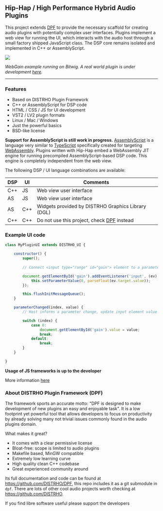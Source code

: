 Hip-Hap / High Performance Hybrid Audio Plugins
-----------------------------------------------

This project extends [DPF](http://github.com/DISTRHO/DPF) to provide the
necessary scaffold for creating audio plugins with potentially complex user
interfaces. Plugins implement a web view for running the UI, which interacts
with the audio host through a small factory shipped JavaScript class. The DSP
core remains isolated and implemented in C++ or AssemblyScript.

![](https://user-images.githubusercontent.com/930494/124803158-0db54900-df59-11eb-8c69-4bb3369d54f2.png)

*WebGain example running on Bitwig. A real world plugin is under development [here](https://github.com/lucianoiam/castello-rev).*

****

### Features

* Based on DISTRHO Plugin Framework
* C++ or AssemblyScript for DSP code
* HTML / CSS / JS for UI development
* VST2 / LV2 plugin formats
* Linux / Mac / Windows
* Just the powerful basics
* BSD-like license

__Support for AssemblyScript is still work in progress.__ [AssemblyScript](https://www.assemblyscript.org)
is a language very similar to [TypeScript](https://www.typescriptlang.org)
specifically created for targeting [WebAssembly](https://webassembly.org).
Plugins written with Hip-Hap embed a WebAssembly JIT engine for running
precompiled AssemblyScript-based DSP code. This engine is completely independent
from the web view.

The following DSP / UI language combinations are available:

DSP|UI |Comments
---|---|---------------------------------------------------------------------------
C++|JS |Web view user interface
AS |JS |Web view user interface
AS |C++|Widgets provided by DISTRHO Graphics Library (DGL)
C++|C++|Do not use this project, check [DPF](http://github.com/DISTRHO/DPF) instead

### Example UI code

```JavaScript
class MyPluginUI extends DISTRHO_UI {

    constructor() {
    	super();
    
        // Connect <input type="range" id="gain"> element to a parameter

        document.getElementById('gain').addEventListener('input', (ev) => {
            this.setParameterValue(0, parseFloat(ev.target.value));
        });

        this.flushInitMessageQueue();
    }

    parameterChanged(index, value) {
        // Host informs a parameter change, update input element value

        switch (index) {
            case 0:
                document.getElementById('gain').value = value;
                break;
            default:
                break;
        }
    }
    
}
```

**Usage of JS frameworks is up to the developer**

More information [here](https://github.com/lucianoiam/hiphap/blob/master/doc/internals.md)

### About DISTRHO Plugin Framework (DPF)

The framework sports an accurate motto: "DPF is designed to make development of
new plugins an easy and enjoyable task". It is a low footprint yet powerful tool
that allows developers to focus on productivity by already solving many not
trivial issues commonly found in the audio plugins domain.

What makes it great?

- It comes with a clear permissive license
- Bloat-free: scope is limited to audio plugins
- Makefile based, MinGW compatible
- Extremely low learning curve
- High quality clean C++ codebase
- Great experienced community around

Its full documentation and code can be found at https://github.com/DISTRHO/DPF,
this repo includes it as a git submodule in `dpf`.  There are lots of other cool
audio projects worth checking at https://github.com/DISTRHO.

If you find libre software useful please support the developers
